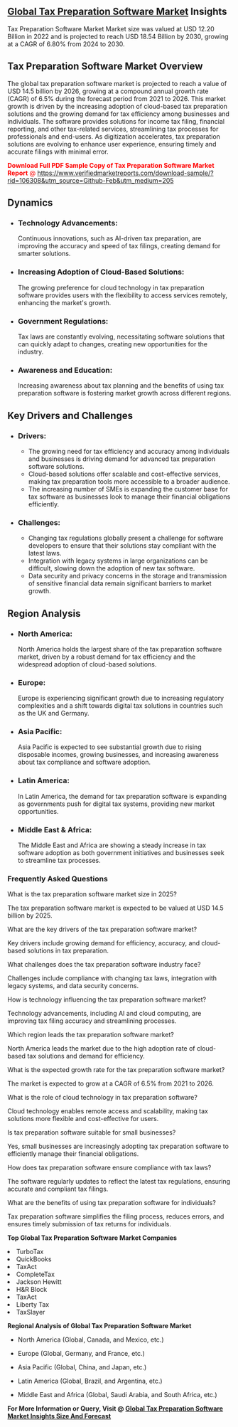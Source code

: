 <h2><a href="https://www.verifiedmarketreports.com/download-sample/?rid=106308&amp;utm_source=Github&amp;utm_medium=205" target="_blank">Global Tax Preparation Software Market</a> Insights</h2><p>Tax Preparation Software Market Market size was valued at USD 12.20 Billion in 2022 and is projected to reach USD 18.54 Billion by 2030, growing at a CAGR of 6.80% from 2024 to 2030.</p><p> <h2>Tax Preparation Software Market Overview</h2> <p>The global tax preparation software market is projected to reach a value of USD 14.5 billion by 2026, growing at a compound annual growth rate (CAGR) of 6.5% during the forecast period from 2021 to 2026. This market growth is driven by the increasing adoption of cloud-based tax preparation solutions and the growing demand for tax efficiency among businesses and individuals. The software provides solutions for income tax filing, financial reporting, and other tax-related services, streamlining tax processes for professionals and end-users. As digitization accelerates, tax preparation solutions are evolving to enhance user experience, ensuring timely and accurate filings with minimal error.</p> <p><p><span class=""><span style="color: #ff0000;"><strong>Download Full PDF Sample Copy of Tax Preparation Software Market Report</strong> @ </span><a href="https://www.verifiedmarketreports.com/download-sample/?rid=106308&amp;utm_source=Github-Feb&amp;utm_medium=205" target="_blank">https://www.verifiedmarketreports.com/download-sample/?rid=106308&amp;utm_source=Github-Feb&amp;utm_medium=205</a></span></p></p> <h2>Dynamics</h2> <ul> <li><h3>Technology Advancements:</h3> Continuous innovations, such as AI-driven tax preparation, are improving the accuracy and speed of tax filings, creating demand for smarter solutions.</li> <li><h3>Increasing Adoption of Cloud-Based Solutions:</h3> The growing preference for cloud technology in tax preparation software provides users with the flexibility to access services remotely, enhancing the market's growth.</li> <li><h3>Government Regulations:</h3> Tax laws are constantly evolving, necessitating software solutions that can quickly adapt to changes, creating new opportunities for the industry.</li> <li><h3>Awareness and Education:</h3> Increasing awareness about tax planning and the benefits of using tax preparation software is fostering market growth across different regions.</li> </ul> <h2>Key Drivers and Challenges</h2> <ul> <li><h3>Drivers:</h3> <ul> <li>The growing need for tax efficiency and accuracy among individuals and businesses is driving demand for advanced tax preparation software solutions.</li> <li>Cloud-based solutions offer scalable and cost-effective services, making tax preparation tools more accessible to a broader audience.</li> <li>The increasing number of SMEs is expanding the customer base for tax software as businesses look to manage their financial obligations efficiently.</li> </ul> </li> <li><h3>Challenges:</h3> <ul> <li>Changing tax regulations globally present a challenge for software developers to ensure that their solutions stay compliant with the latest laws.</li> <li>Integration with legacy systems in large organizations can be difficult, slowing down the adoption of new tax software.</li> <li>Data security and privacy concerns in the storage and transmission of sensitive financial data remain significant barriers to market growth.</li> </ul> </li> </ul> <h2>Region Analysis</h2> <ul> <li><h3>North America:</h3> North America holds the largest share of the tax preparation software market, driven by a robust demand for tax efficiency and the widespread adoption of cloud-based solutions.</li> <li><h3>Europe:</h3> Europe is experiencing significant growth due to increasing regulatory complexities and a shift towards digital tax solutions in countries such as the UK and Germany.</li> <li><h3>Asia Pacific:</h3> Asia Pacific is expected to see substantial growth due to rising disposable incomes, growing businesses, and increasing awareness about tax compliance and software adoption.</li> <li><h3>Latin America:</h3> In Latin America, the demand for tax preparation software is expanding as governments push for digital tax systems, providing new market opportunities.</li> <li><h3>Middle East & Africa:</h3> The Middle East and Africa are showing a steady increase in tax software adoption as both government initiatives and businesses seek to streamline tax processes.</li> </ul> <h3>Frequently Asked Questions</h3> <p>What is the tax preparation software market size in 2025?</p> <p>The tax preparation software market is expected to be valued at USD 14.5 billion by 2025.</p> <p>What are the key drivers of the tax preparation software market?</p> <p>Key drivers include growing demand for efficiency, accuracy, and cloud-based solutions in tax preparation.</p> <p>What challenges does the tax preparation software industry face?</p> <p>Challenges include compliance with changing tax laws, integration with legacy systems, and data security concerns.</p> <p>How is technology influencing the tax preparation software market?</p> <p>Technology advancements, including AI and cloud computing, are improving tax filing accuracy and streamlining processes.</p> <p>Which region leads the tax preparation software market?</p> <p>North America leads the market due to the high adoption rate of cloud-based tax solutions and demand for efficiency.</p> <p>What is the expected growth rate for the tax preparation software market?</p> <p>The market is expected to grow at a CAGR of 6.5% from 2021 to 2026.</p> <p>What is the role of cloud technology in tax preparation software?</p> <p>Cloud technology enables remote access and scalability, making tax solutions more flexible and cost-effective for users.</p> <p>Is tax preparation software suitable for small businesses?</p> <p>Yes, small businesses are increasingly adopting tax preparation software to efficiently manage their financial obligations.</p> <p>How does tax preparation software ensure compliance with tax laws?</p> <p>The software regularly updates to reflect the latest tax regulations, ensuring accurate and compliant tax filings.</p> <p>What are the benefits of using tax preparation software for individuals?</p> <p>Tax preparation software simplifies the filing process, reduces errors, and ensures timely submission of tax returns for individuals.</p> </p><p><strong>Top Global Tax Preparation Software Market Companies</strong></p><div data-test-id=""><p><li>TurboTax</li><li> QuickBooks</li><li> TaxAct</li><li> CompleteTax</li><li> Jackson Hewitt</li><li> H&R Block</li><li> TaxAct</li><li> Liberty Tax</li><li> TaxSlayer</li></p><div><strong>Regional Analysis of&nbsp;Global Tax Preparation Software Market</strong></div><ul><li dir="ltr"><p dir="ltr">North America&nbsp;(Global, Canada, and Mexico, etc.)</p></li><li dir="ltr"><p dir="ltr">Europe (Global, Germany, and France, etc.)</p></li><li dir="ltr"><p dir="ltr">Asia Pacific&nbsp;(Global, China, and Japan, etc.)</p></li><li dir="ltr"><p dir="ltr">Latin America&nbsp;(Global, Brazil, and Argentina, etc.)</p></li><li dir="ltr">Middle East and Africa&nbsp;(Global, Saudi Arabia, and South Africa, etc.)</li></ul><p><strong>For More Information or Query, Visit @&nbsp;</strong><strong><a href="https://www.verifiedmarketreports.com/product/global-tax-preparation-software-market-2019-by-company-regions-type-and-application-forecast-to-2024/?utm_source=Github&amp;utm_medium=205" target="_blank">Global Tax Preparation Software Market Insights Size And Forecast</a></strong></p></div>
